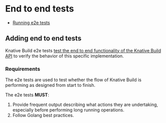 # End to end tests

- [Running e2e tests](../README.md#Running-end-to-end-tests)

## Adding end to end tests

Knative Build e2e tests
[test the end to end functionality of the Knative Build API](#requirements) to
verify the behavior of this specific implementation.

### Requirements

The e2e tests are used to test whether the flow of Knative Build is performing
as designed from start to finish.

The e2e tests **MUST**:

1. Provide frequent output describing what actions they are undertaking,
   especially before performing long running operations.
2. Follow Golang best practices.
